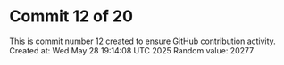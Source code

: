 # Commit 12 of 20

This is commit number 12 created to ensure GitHub contribution activity.
Created at: Wed May 28 19:14:08 UTC 2025
Random value: 20277
